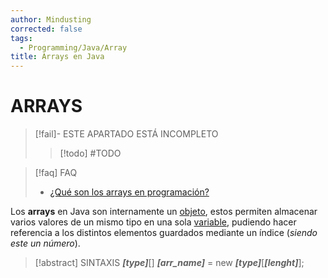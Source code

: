 ```yaml
---
author: Mindusting
corrected: false
tags:
  - Programming/Java/Array
title: Arrays en Java
---
```


# ARRAYS

> [!fail]- ESTE APARTADO ESTÁ INCOMPLETO
> > [!todo] #TODO

> [!faq] FAQ
> - [¿Qué son los arrays en programación?](../pc/pc_array.md)

Los **arrays** en Java son internamente un [objeto](java_class.md), estos permiten almacenar varios valores de un mismo tipo en una sola [variable](java_variable.md), pudiendo hacer referencia a los distintos elementos guardados mediante un índice (*siendo este un número*).

> [!abstract] SINTAXIS
> ***\[type\]***\[\] ***\[arr_name\]*** = new ***\[type\]***\[***\[lenght\]***\];
